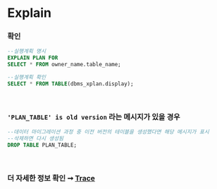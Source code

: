Explain
===

### 확인
```sql
--실행계획 명시
EXPLAIN PLAN FOR
SELECT * FROM owner_name.table_name;

--실행계획 확인
SELECT * FROM TABLE(dbms_xplan.display);
```

<br>

### `'PLAN_TABLE' is old version` 라는 메시지가 있을 경우
```sql
--데이터 마이그레이션 과정 중 이전 버전의 테이블을 생성했다면 해당 메시지가 표시
--삭제하면 다시 생성됨
DROP TABLE PLAN_TABLE;
```

<br>

### 더 자세한 정보 확인 ➞ [Trace](./Trace.md)


